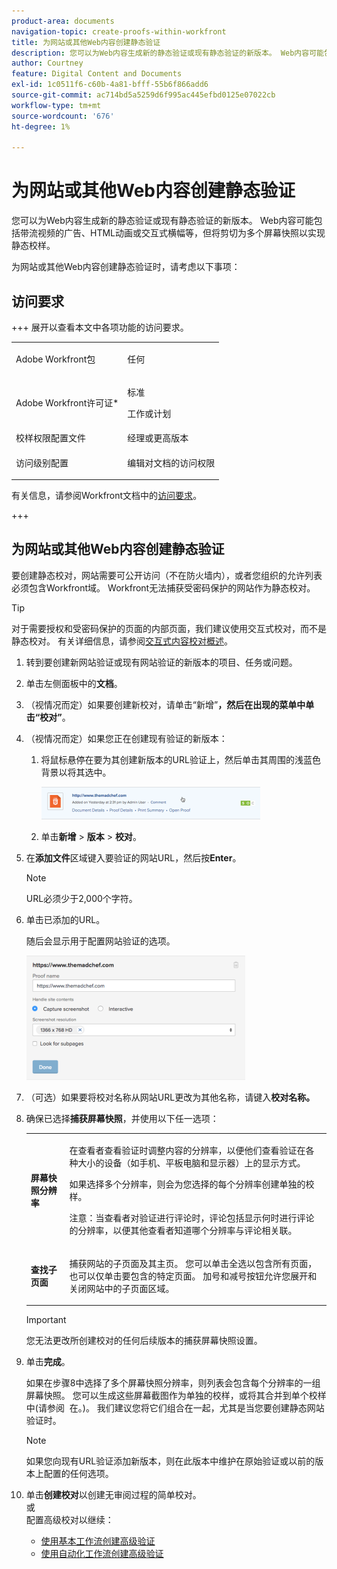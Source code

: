 ```yaml
---
product-area: documents
navigation-topic: create-proofs-within-workfront
title: 为网站或其他Web内容创建静态验证
description: 您可以为Web内容生成新的静态验证或现有静态验证的新版本。 Web内容可能包括带流视频的广告、HTML动画或交互式横幅等，但将剪切为多个屏幕快照以实现静态校样。
author: Courtney
feature: Digital Content and Documents
exl-id: 1c0511f6-c60b-4a81-bfff-55b6f866add6
source-git-commit: ac714bd5a5259d6f995ac445efbd0125e07022cb
workflow-type: tm+mt
source-wordcount: '676'
ht-degree: 1%

---
```


# 为网站或其他Web内容创建静态验证

您可以为Web内容生成新的静态验证或现有静态验证的新版本。 Web内容可能包括带流视频的广告、HTML动画或交互式横幅等，但将剪切为多个屏幕快照以实现静态校样。

为网站或其他Web内容创建静态验证时，请考虑以下事项：

## 访问要求

+++ 展开以查看本文中各项功能的访问要求。

<table style="table-layout:auto"> 
 <col> 
 <col> 
 <tbody> 
  <tr> 
   <td role="rowheader">Adobe Workfront包</td> 
   <td> <p>任何</p> </td> 
  </tr> 
  <tr> 
   <td role="rowheader">Adobe Workfront许可证*</td> 
   <td> 
   <p>标准</p>
   <p>工作或计划</p> </td> 
  </tr> 
  <tr> 
   <td role="rowheader">校样权限配置文件 </td> 
   <td>经理或更高版本</td> 
  </tr> 
  <tr> 
   <td role="rowheader">访问级别配置</td> 
   <td> <p>编辑对文档的访问权限</p> </td> 
  </tr> 
 </tbody> 
</table>

有关信息，请参阅Workfront文档中的[访问要求](/help/quicksilver/administration-and-setup/add-users/access-levels-and-object-permissions/access-level-requirements-in-documentation.md)。

+++

## 为网站或其他Web内容创建静态验证

要创建静态校对，网站需要可公开访问（不在防火墙内），或者您组织的允许列表必须包含Workfront域。 Workfront无法捕获受密码保护的网站作为静态校对。

>[!TIP]
>
>对于需要授权和受密码保护的页面的内部页面，我们建议使用交互式校对，而不是静态校对。 有关详细信息，请参阅[交互式内容校对概述](../../../review-and-approve-work/proofing/proofing-overview/interactive-content-proofs.md)。

1. 转到要创建新网站验证或现有网站验证的新版本的项目、任务或问题。
1. 单击左侧面板中的&#x200B;**文档**。
1. （视情况而定）如果要创建新校对，请单击“新增”****，然后在出现的菜单中单击“校对”****。
1. （视情况而定）如果您正在创建现有验证的新版本：

   1. 将鼠标悬停在要为其创建新版本的URL验证上，然后单击其周围的浅蓝色背景以将其选中。

      ![Select_proof_by_selecting_light_blue_background.png](assets/select-proof-by-selecting-light-blue-background-350x52.png)

   1. 单击&#x200B;**新增** > **版本** > **校对**。

1. 在&#x200B;**添加文件**&#x200B;区域键入要验证的网站URL，然后按&#x200B;**Enter**。

   >[!NOTE]
   >
   > URL必须少于2,000个字符。

1. 单击已添加的URL。

   随后会显示用于配置网站验证的选项。

   ![交互式校对](assets/interactive-proof-radio-btn-area-350x199.png)

1. （可选）如果要将校对名称从网站URL更改为其他名称，请键入&#x200B;**校对名称。**
1. 确保已选择&#x200B;**捕获屏幕快照**，并使用以下任一选项：

   <table style="table-layout:auto"> 
    <col> 
    <col> 
    <tbody> 
     <tr> 
      <td role="rowheader"><strong>屏幕快照分辨率</strong> </td> 
      <td> <p>在查看者查看验证时调整内容的分辨率，以便他们查看验证在各种大小的设备（如手机、平板电脑和显示器）上的显示方式。</p> <p>如果选择多个分辨率，则会为您选择的每个分辨率创建单独的校样。</p> <p>注意：当查看者对验证进行评论时，评论包括显示何时进行评论的分辨率，以便其他查看者知道哪个分辨率与评论相关联。 </p> </td> 
     </tr> 
     <tr> 
      <td role="rowheader"><strong>查找子页面</strong> </td> 
      <td> <p>捕获网站的子页面及其主页。 您可以单击全选以包含所有页面，也可以仅单击要包含的特定页面。 加号和减号按钮允许您展开和关闭网站中的子页面区域。</p> </td> 
     </tr> 
    </tbody> 
   </table>

   >[!IMPORTANT]
   >
   >您无法更改所创建校对的任何后续版本的捕获屏幕快照设置。

1. 单击&#x200B;**完成**。

   如果在步骤8中选择了多个屏幕快照分辨率，则列表会包含每个分辨率的一组屏幕快照。 您可以生成这些屏幕截图作为单独的校样，或将其合并到单个校样中(请参阅  在。)。 我们建议您将它们组合在一起，尤其是当您要创建静态网站验证时。

   >[!NOTE]
   >
   >如果您向现有URL验证添加新版本，则在此版本中维护在原始验证或以前的版本上配置的任何选项。

1. 单击&#x200B;**创建校对**&#x200B;以创建无审阅过程的简单校对。\
   或\
   配置高级校对以继续：

   * [使用基本工作流创建高级验证](../../../review-and-approve-work/proofing/creating-proofs-within-workfront/configure-basic-proof-workflow.md)
   * [使用自动化工作流创建高级验证](../../../review-and-approve-work/proofing/creating-proofs-within-workfront/create-automated-proof-workflow.md)
